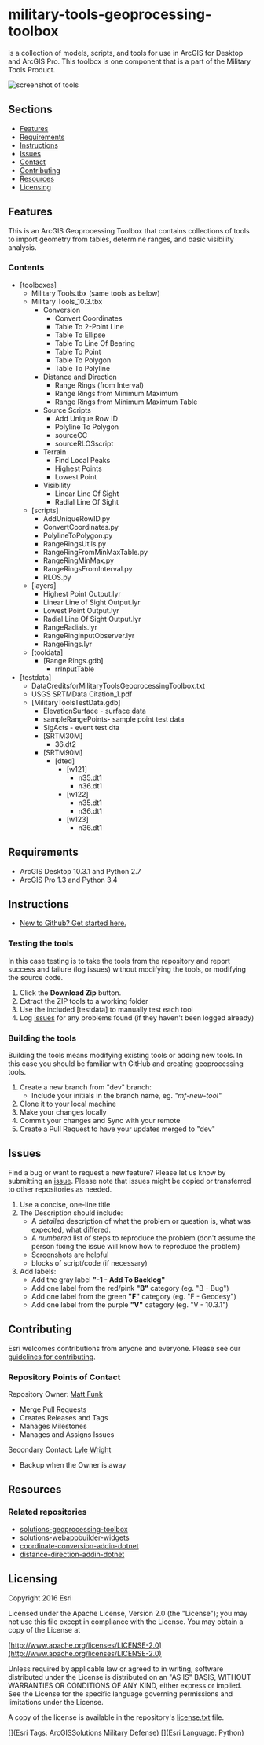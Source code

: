 # military-tools-geoprocessing-toolbox
is a collection of models, scripts, and tools for use in ArcGIS for Desktop and ArcGIS Pro. This toolbox is one component that is a part of the Military Tools Product. 

![screenshot of tools](m-t-g-t_screenshot_600x400.png)

## Sections
* [Features](#features)
* [Requirements](#requirements)
* [Instructions](#instructions)
* [Issues](#issues)
* [Contact](#contact)
* [Contributing](#contributing)
* [Resources](#resources)
* [Licensing](#licensing)

## Features

This is an ArcGIS Geoprocessing Toolbox that contains collections of tools to import geometry from tables, determine ranges, and basic visibility analysis.

### Contents
* [toolboxes]
	* Military Tools.tbx (same tools as below)
	* Military Tools_10.3.tbx
		* Conversion
			* Convert Coordinates
			* Table To 2-Point Line
			* Table To Ellipse
			* Table To Line Of Bearing
			* Table To Point
			* Table To Polygon
			* Table To Polyline
		* Distance and Direction
			* Range Rings (from Interval)
			* Range Rings from Minimum Maximum
			* Range Rings from Minimum Maximum Table
		* Source Scripts
			* Add Unique Row ID
			* Polyline To Polygon
			* sourceCC
			* sourceRLOSscript
		* Terrain
			* Find Local Peaks
			* Highest Points
			* Lowest Point
		* Visibility
			* Linear Line Of Sight
			* Radial Line Of Sight
	* [scripts]
		* AddUniqueRowID.py
		* ConvertCoordinates.py
		* PolylineToPolygon.py
		* RangeRingsUtils.py
		* RangeRingFromMinMaxTable.py
		* RangeRingMinMax.py
		* RangeRingsFromInterval.py
		* RLOS.py
	* [layers]
		* Highest Point Output.lyr
		* Linear Line of Sight Output.lyr
		* Lowest Point Output.lyr
		* Radial Line Of Sight Output.lyr
		* RangeRadials.lyr
		* RangeRingInputObserver.lyr
		* RangeRings.lyr
	* [tooldata]
		* [Range Rings.gdb]
			* rrInputTable
* [testdata]
	* DataCreditsforMilitaryToolsGeoprocessingToolbox.txt
	* USGS SRTMData Citation_1.pdf
	* [MilitaryToolsTestData.gdb]
		* ElevationSurface - surface data
		* sampleRangePoints- sample point test data
		* SigActs - event test dta 
		* [SRTM30M]
			* 36.dt2
		* [SRTM90M]
			* [dted]
				* [w121]
					* n35.dt1
					* n36.dt1
				* [w122]
					* n35.dt1
					* n36.dt1
				* [w123]
					* n36.dt1



## Requirements

* ArcGIS Desktop 10.3.1 and Python 2.7
* ArcGIS Pro 1.3 and Python 3.4

## Instructions

* [New to Github? Get started here.](http://htmlpreview.github.com/?https://github.com/Esri/esri.github.com/blob/master/help/esri-getting-to-know-github.html)

### Testing the tools
In this case testing is to take the tools from the repository and report success and failure (log issues) without modifying the tools, or modifying the source code.

1. Click the **Download Zip** button.
2. Extract the ZIP tools to a working folder
3. Use the included [testdata] to manually test each tool
4. Log [issues](https://github.com/Esri/military-tools-geoprocessing-toolbox/issues) for any problems found (if they haven't been logged already)

### Building the tools
Building the tools means modifying existing tools or adding new tools. In this case you should be familiar with GitHub and creating geoprocessing tools.

1. Create a new branch from "dev" branch:
	* Include your initials in the branch name, eg. *"mf-new-tool"*
2. Clone it to your local machine
3. Make your changes locally
4. Commit your changes and Sync with your remote
5. Create a Pull Request to have your updates merged to "dev"

## Issues

Find a bug or want to request a new feature?  Please let us know by submitting an [issue](https://github.com/Esri/military-tools-geoprocessing-toolbox/issues).
Please note that issues might be copied or transferred to other repositories as needed.

1. Use a concise, one-line title
2. The Description should include:
	* A *detailed* description of what the problem or question is, what was expected, what differed.
	* A *numbered* list of steps to reproduce the problem (don't assume the person fixing the issue will know how to reproduce the problem)
	* Screenshots are helpful
	* blocks of script/code (if necessary)
4. Add labels:
	* Add the gray label **"-1 - Add To Backlog"**
	* Add one label from the red/pink **"B"** category (eg. "B - Bug")
	* Add one label from the green **"F"** category (eg. "F - Geodesy")
	* Add one label from the purple **"V"** category (eg. "V - 10.3.1")

## Contributing

Esri welcomes contributions from anyone and everyone. Please see our [guidelines for contributing](https://github.com/esri/contributing).

### Repository Points of Contact

Repository Owner: [Matt Funk](https://github.com/mfunk)
* Merge Pull Requests
* Creates Releases and Tags
* Manages Milestones
* Manages and Assigns Issues

Secondary Contact: [Lyle Wright](https://github.com/topowright)
* Backup when the Owner is away

## Resources

### Related repositories
* [solutions-geoprocessing-toolbox](https://github.com/Esri/solutions-geoprocessing-toolbox)
* [solutions-webappbuilder-widgets](https://github.com/Esri/solutions-webappbuilder-widgets)
* [coordinate-conversion-addin-dotnet](https://github.com/Esri/coordinate-conversion-addin-dotnet)
* [distance-direction-addin-dotnet](https://github.com/Esri/distance-direction-addin-dotnet)

## Licensing

Copyright 2016 Esri

Licensed under the Apache License, Version 2.0 (the "License");
you may not use this file except in compliance with the License.
You may obtain a copy of the License at

   [http://www.apache.org/licenses/LICENSE-2.0](http://www.apache.org/licenses/LICENSE-2.0)

Unless required by applicable law or agreed to in writing, software
distributed under the License is distributed on an "AS IS" BASIS,
WITHOUT WARRANTIES OR CONDITIONS OF ANY KIND, either express or implied.
See the License for the specific language governing permissions and
limitations under the License.

A copy of the license is available in the repository's
[license.txt](license.txt) file.

[](Esri Tags: ArcGISSolutions Military Defense)
[](Esri Language: Python)
